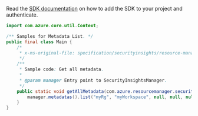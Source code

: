 Read the [SDK documentation](https://github.com/Azure/azure-sdk-for-java/blob/azure-resourcemanager-securityinsights_1.0.0-beta.2/sdk/securityinsights/azure-resourcemanager-securityinsights/README.md) on how to add the SDK to your project and authenticate.

```java
import com.azure.core.util.Context;

/** Samples for Metadata List. */
public final class Main {
    /*
     * x-ms-original-file: specification/securityinsights/resource-manager/Microsoft.SecurityInsights/preview/2022-01-01-preview/examples/metadata/GetAllMetadata.json
     */
    /**
     * Sample code: Get all metadata.
     *
     * @param manager Entry point to SecurityInsightsManager.
     */
    public static void getAllMetadata(com.azure.resourcemanager.securityinsights.SecurityInsightsManager manager) {
        manager.metadatas().list("myRg", "myWorkspace", null, null, null, null, Context.NONE);
    }
}
```
